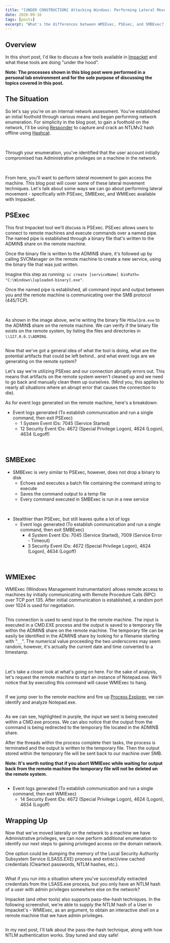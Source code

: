 ```yaml
---
title: "[UNDER CONSTRUCTION] Attacking Windows: Performing Lateral Movement with Impacket"
date: 2020-09-16
tags: [posts]
excerpt: "What's the differences between WMIExec, PSExec, and SMBExec? Let's take a closer look at each of these tools and get a better understanding of what's happening when we execute them against a target."
---
```

Overview
---
In this short post, I'd like to discuss a few tools available in [Impacket](https://github.com/SecureAuthCorp/impacket) and what these tools are doing "under the hood".

__Note: The processes shown in this blog post were performed in a personal lab environment and for the sole purpose of discussing the topics covered in this post.__

The Situation
---
So let's say you're on an internal network assessment. You've established an initial foothold through various means and began performing network enumeration. For simplicity in the blog post, to gain a foothold on the network, I'll be using [Responder](https://github.com/SpiderLabs/Responder) to capture and crack an NTLMv2 hash offline using [Hashcat](https://github.com/hashcat).

<img src="{{ site.url }}{{ site.baseurl }}/images/attacking-windows-impacket/responder.png" alt="">

<img src="{{ site.url }}{{ site.baseurl }}/images/attacking-windows-impacket/hashcat.png" alt="">

<img src="{{ site.url }}{{ site.baseurl }}/images/attacking-windows-impacket/begin-enum.png" alt="">

Through your enumeration, you've identified that the user account initially compromised has Administrative privileges on a machine in the network. 

<img src="{{ site.url }}{{ site.baseurl }}/images/attacking-windows-impacket/find-localadminaccess-usera.png" alt="">

<img src="{{ site.url }}{{ site.baseurl }}/images/attacking-windows-impacket/powerview-clientA-admin.png" alt="">

From here, you'll want to perform lateral movement to gain access the machine. This blog post will cover some of these lateral movement techniques. Let's talk about some ways we can go about performing lateral movement - specifically with PSExec, SMBExec, and WMIExec available with Impacket.

PSExec
---
This first Impacket tool we'll discuss is PSExec. PSExec allows users to connect to remote machines and execute commands over a named pipe. The named pipe is established through a binary file that's written to the ADMIN$ share on the remote machine. 

Once the binary file is written to the ADMIN$ share, it's followed up by calling SVCManager on the remote machine to create a new service, using the binary file that was just written. 

Imagine this step as running: `sc create [serviceName] binPath= "C:\Windows\[uploaded-binary].exe"`.

Once the named pipe is established, all command input and output between you and the remote machine is communicating over the SMB protocol (445/TCP).

<img src="{{ site.url }}{{ site.baseurl }}/images/attacking-windows-impacket/psexec-diagram.png" alt="">

<img src="{{ site.url }}{{ site.baseurl }}/images/attacking-windows-impacket/psexec-cmd.png" alt="">

As shown in the image above, we're writing the binary file `PDSwlQrA.exe` to the ADMIN$ share on the remote machine. We can verify if the binary file exists on the remote system, by listing the files and directories in `\\127.0.0.1\ADMIN$`.

<img src="{{ site.url }}{{ site.baseurl }}/images/attacking-windows-impacket/psexec-binary.png" alt="">

Now that we've got a general idea of what the tool is doing, what are the potential artifacts that could be left behind.. and what event logs are we generating on the remote system?

Let's say we're utilizing PSExec and our connection abruptly errors out. This means that artifacts on the remote system weren't cleaned up and we need to go back and manually clean them up ourselves. (Mind you, this applies to nearly all situations where an abrupt error that causes the connection to die).

As for event logs generated on the remote machine, here's a breakdown:
- Event logs generated (To establish communication and run a single command, then exit PSExec)
	- 1 System Event IDs: 7045 (Service Started)
	- 12 Security Event IDs: 4672 (Special Privilege Logon), 4624 (Logon), 4634 (Logoff)

<img src="{{ site.url }}{{ site.baseurl }}/images/attacking-windows-impacket/psexec-eventlog-sys.png" alt="">

<img src="{{ site.url }}{{ site.baseurl }}/images/attacking-windows-impacket/psexec-eventlog-sec.png" alt="">

SMBExec
---
- SMBExec is very similar to PSExec, however, does not drop a binary to disk
	- Echoes and executes a batch file containing the command string to execute
	- Saves the command output to a temp file
	- Every command executed in SMBExec is run in a new service

<img src="{{ site.url }}{{ site.baseurl }}/images/attacking-windows-impacket/smbexec-diagram.png" alt="">

<img src="{{ site.url }}{{ site.baseurl }}/images/attacking-windows-impacket/smbexec-cmd.png" alt="">

<img src="{{ site.url }}{{ site.baseurl }}/images/attacking-windows-impacket/smbexec-notepad-run.png" alt="">

<img src="{{ site.url }}{{ site.baseurl }}/images/attacking-windows-impacket/smbexec-procexplorer.png" alt="">

<img src="{{ site.url }}{{ site.baseurl }}/images/attacking-windows-impacket/smbexec-notepad.png" alt="">

<img src="{{ site.url }}{{ site.baseurl }}/images/attacking-windows-impacket/smbexec-output.png" alt="">

- Stealthier than PSExec, but still leaves quite a lot of logs
	- Event logs generated (To establish communication and run a single command, then exit SMBExec)
		- 4 System Event IDs: 7045 (Service Started), 7009 (Service Error - Timeout)
		- 3 Security Event IDs: 4672 (Special Privilege Logon), 4624 (Logon), 4634 (Logoff)

<img src="{{ site.url }}{{ site.baseurl }}/images/attacking-windows-impacket/smbexec-eventlogs.png" alt="">

<img src="{{ site.url }}{{ site.baseurl }}/images/attacking-windows-impacket/smbexec-eventlogs-sec.png" alt="">

WMIExec
---
WMIExec (Windows Management Instrumentation) allows remote access to machines by initially communicating with Remote Procedure Calls (RPC) over TCP port 135. After initial communication is established, a random port over 1024 is used for negotiation. 

<img src="{{ site.url }}{{ site.baseurl }}/images/attacking-windows-impacket/wmiexec-diagram.png" alt="">

This connection is used to send input to the remote machine. The input is executed in a CMD.EXE process and the output is saved to a temporary file within the ADMIN$ share on the remote machine. The temporary file can be easily be identified in the ADMIN$ share by looking for a filename starting with "`__`". The numerical value proceeding the two underscores may seem random, however, it's actually the current date and time converted to a timestamp.

<img src="{{ site.url }}{{ site.baseurl }}/images/attacking-windows-impacket/wmiexec-cmd.png" alt="">

<img src="{{ site.url }}{{ site.baseurl }}/images/attacking-windows-impacket/temp-file-wmiexec.png" alt="">

Let's take a closer look at what's going on here. For the sake of analysis, let's request the remote machine to start an instance of Notepad.exe. We'll notice that by executing this command will cause WMIExec to hang.

<img src="{{ site.url }}{{ site.baseurl }}/images/attacking-windows-impacket/wmiexec-notepad.png" alt="">

If we jump over to the remote machine and fire up [Process Explorer](https://docs.microsoft.com/en-us/sysinternals/downloads/process-explorer), we can identify and analyze Notepad.exe.

<img src="{{ site.url }}{{ site.baseurl }}/images/attacking-windows-impacket/procexplorer-wmiexec.png" alt="">

As we can see, highlighted in purple, the input we sent is being executed within a CMD.exe process. We can also notice that the output from the command is being redirected to the temporary file located in the ADMIN$ share.

After the threads within the process complete their tasks, the process is terminated and the output is written to the temporary file. Then the output stored within the temporary file will be sent back to our machine over SMB.

__Note: It's worth noting that if you abort WMIExec while waiting for output back from the remote machine the temporary file will not be deleted on the remote system.__

<img src="{{ site.url }}{{ site.baseurl }}/images/attacking-windows-impacket/wmiexec-eventlogs.png" alt="">

- Event logs generated (To establish communication and run a single command, then exit WMIExec)
	- 14 Security Event IDs: 4672 (Special Privilege Logon), 4624 (Logon), 4634 (Logoff)

Wrapping Up
---
Now that we've moved laterally on the network to a machine we have Administrative privileges, we can now perform additional enumeration to identify our next steps to gaining privileged access on the domain network.

One option could be dumping the memory of the Local Security Authority Subsystem Service (LSASS.EXE) process and extract/view cached credentials (Cleartext passwords, NTLM hashes, etc.).

<img src="{{ site.url }}{{ site.baseurl }}/images/attacking-windows-impacket/mimikatz.png" alt="">

What if you run into a situation where you've successfully extracted credentials from the LSASS.exe process, but you only have an NTLM hash of a user with admin privileges somewhere else on the network?

Impacket (and other tools) also supports pass-the-hash techniques. In the following screenshot, we're able to supply the NTLM hash of a User in Impacket's - WMIExec, as an argument, to obtain an interactive shell on a remote machine that we have admin privileges.

<img src="{{ site.url }}{{ site.baseurl }}/images/attacking-windows-impacket/wmiexec-pth.png" alt="">

In my next post, I'll talk about the pass-the-hash technique, along with how NTLM authentication works. Stay tuned and stay safe!

